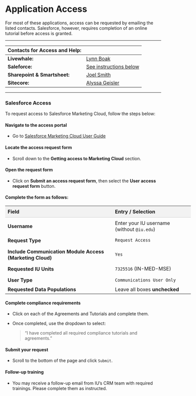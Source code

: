 # Application Access

For most of these applications, access can be requested by emailing the listed contacts. Salesforce, however, requires completion of an online tutorial before access is granted.  

---

|**Contacts for Access and Help:**||
|-----------------------------|-----|
|**Livewhale:**| [Lynn Boak](mailto:lboak@iu.edu)|
|**Saleforce:**| [See instructions below](#salesforce-access)|
|**Sharepoint & Smartsheet:**|[Joel Smith](mailto:joelsmit@iu.edu)|
|**Sitecore:**| [Alyssa Geisler](mailto:ajgeisle@iu.edu)|


---

### Salesforce Access

To request access to Salesforce Marketing Cloud, follow the steps below:

#### Navigate to the access portal

- Go to [Salesforce Marketing Cloud User Guide](https://salesforce.ucm.iu.edu)



#### Locate the access request form

- Scroll down to the **Getting access to Marketing Cloud** section.



#### Open the request form

- Click on **Submit an access request form**, then select the **User access request form** button.



#### Complete the form as follows:

<table style ="width: 100%; border-collapse: collapse; min-width: 600px;">
  <thead>
    <tr style="background-color: #f2f2f2;">
      <th scope="col" style="text-align: left; padding: 0.5rem; border-bottom: 1px solid #ccc;">Field</th>
      <th scope="col" style="text-align: left; padding: 0.5rem; border-bottom: 1px solid #ccc;">Entry / Selection</th>
    </tr>
  </thead>
  <tbody>
    <tr>
      <td style="padding: 0.5rem;"><strong>Username</strong></td>
      <td style="padding: 0.5rem;">Enter your IU username (without <code>@iu.edu</code>)</td>
    </tr>
    <tr>
      <td style="padding: 0.5rem;"><strong>Request Type</strong></td>
      <td><code>Request Access</code></td>
    </tr>
    <tr>
      <td style="padding: 0.5rem;"><strong>Include Communication Module Access (Marketing Cloud)</strong></td>
      <td><code>Yes</code></td>
    </tr>
    <tr>
      <td style="padding: 0.5rem;"><strong>Requested IU Units</strong></td>
      <td><code>7325516</code> (IN-MED-MSE)</td>
    </tr>
    <tr>
      <td style="padding: 0.5rem;"><strong>User Type</strong></td>
      <td style="padding: 0.5rem;"><code>Communications User Only</code></td>
    </tr>
    <tr>
      <td><strong>Requested Data Populations</strong></td>
      <td>Leave all boxes <strong>unchecked</strong></td>
    </tr>
  </tbody>
</table>



#### Complete compliance requirements

- Click on each of the Agreements and Tutorials and complete them.

- Once completed, use the dropdown to select:
    >“I have completed all required compliance tutorials and agreements.”


#### Submit your request

- Scroll to the bottom of the page and click `Submit`.



#### Follow-up training

- You may receive a follow-up email from IU’s CRM team with required trainings. Please complete them as instructed.

